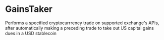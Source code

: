 # GainsTaker
Performs a specified cryptocurrrency trade on supported exchange's APIs, after automatically making a preceding trade to take out US capital gains dues in a USD stablecoin
